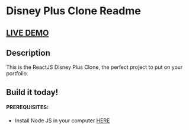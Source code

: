# Disney Plus Clone Readme

## <a href="" target="_blank">LIVE DEMO</a>



## Description
This is the ReactJS Disney Plus Clone, the perfect project to put on your portfolio.

## Build it today!

#### PREREQUISITES:

- Install Node JS in your computer <a href='https://nodejs.org/en/'>HERE</a>

